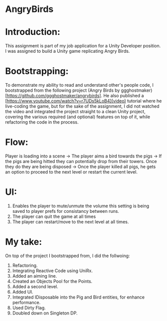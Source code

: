 # AngryBirds

# Introduction:
This assignment is part of my job application for a Unity Developer position. I was assigned to build a Unity game replicating Angry Birds.

# Bootstrapping:
To demonstrate my ability to read and understand other's people code, I bootstrapped from the following project
(Angry Birds by ggghostmaker)[https://github.com/ggghostmaker/angrybirds]. He also published a [https://www.youtube.com/watch?v=r7UDs5kLoB4](video) tutorial where he live-coding the game, but for the sake of the assignment, I did not watched the video and integrated the project straight to a clean Unity project, covering the various required (and optional) features on top of it, while refactoring the code in the process.

# Flow:
Player is loading into a scene -> The player aims a bird towards the pigs -> If the pigs are being hitted they can potentially drop from their towers. Once they do they are being disposed -> Once the player killed all pigs, he gets an option to proceed to the next level or restart the current level. 

# UI:
1. Enables the player to mute/unmute the volume this setting is being saved to player prefs for consistancy between runs.
2. The player can quit the game at all times
3. The player can restart/move to the next level at all times.

# My take:
On top of the project I bootstrapped from, I did the follwoing:

1. Refactoring.
2. Integrating Reactive Code using UniRx.
3. Added an aiming line.
4. Created an Objects Pool for the Points.
5. Added a second level.
6. Added UI.
7. Integrated IDisposable into the Pig and Bird entities, for enhance performance.
8. Used Dirty Flag.
9. Doubled down on Singleton DP.

    

